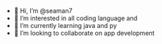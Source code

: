 - 👋 Hi, I’m @seaman7
- 👀 I’m interested in all coding language and 
- 🌱 I’m currently learning java and py
- 💞️ I’m looking to collaborate on app development 


<!---
seaman7/seaman7 is a ✨ special ✨ repository because its `README.md` (this file) appears on your GitHub profile.
You can click the Preview link to take a look at your changes.
--->
